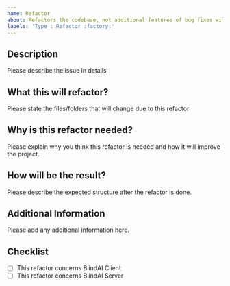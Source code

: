 ```yaml
---
name: Refactor
about: Refactors the codebase, not additional features of bug fixes will be introduced.
labels: 'Type : Refactor :factory:'
---
```


## Description
Please describe the issue in details

## What this will refactor?
Please state the files/folders that will change due to this refactor

## Why is this refactor needed?
Please explain why you think this refactor is needed and how it will improve the project.

## How will be the result? 
Please describe the expected structure after the refactor is done.

## Additional Information
Please add any additional information here.

## Checklist

- [ ] This refactor concerns BlindAI Client
- [ ] This refactor concerns BlindAI Server